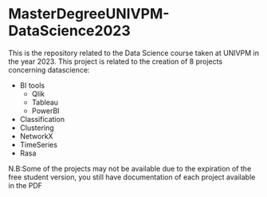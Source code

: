 # MasterDegreeUNIVPM-DataScience2023
This is the repository related to the Data Science course taken at UNIVPM in the year 2023. This project is related to the creation of 8 projects concerning datascience:

* BI tools
  * Qlik
  * Tableau
  * PowerBI
* Classification
* Clustering
* NetworkX
* TimeSeries
* Rasa

N.B:Some of the projects may not be available due to the expiration of the free student version, you still have documentation of each project available in the PDF
